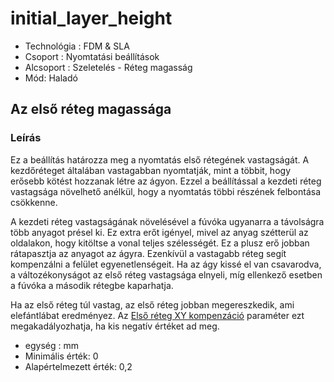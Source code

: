 # initial\_layer\_height

* Technológia : FDM & SLA
* Csoport : Nyomtatási beállítások
* Alcsoport : Szeletelés - Réteg magasság
* Mód: Haladó

## Az első réteg magassága

### Leírás

Ez a beállítás határozza meg a nyomtatás első rétegének vastagságát. A kezdőréteget általában vastagabban nyomtatják, mint a többit, hogy erősebb kötést hozzanak létre az ágyon. Ezzel a beállítással a kezdeti réteg vastagsága növelhető anélkül, hogy a nyomtatás többi részének felbontása csökkenne.

A kezdeti réteg vastagságának növelésével a fúvóka ugyanarra a távolságra több anyagot présel ki. Ez extra erőt igényel, mivel az anyag szétterül az oldalakon, hogy kitöltse a vonal teljes szélességét. Ez a plusz erő jobban rátapasztja az anyagot az ágyra. Ezenkívül a vastagabb réteg segít kompenzálni a felület egyenetlenségeit. Ha az ágy kissé el van csavarodva, a változékonyságot az első réteg vastagsága elnyeli, míg ellenkező esetben a fúvóka a második rétegbe kaparhatja.

Ha az első réteg túl vastag, az első réteg jobban megereszkedik, ami elefántlábat eredményez. Az [Első réteg XY kompenzáció](first_layer_size_compensation.md) paraméter ezt megakadályozhatja, ha kis negatív értéket ad meg.

* egység : mm
* Minimális érték: 0
* Alapértelmezett érték: 0,2

